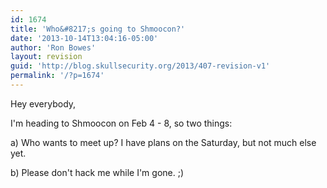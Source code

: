 ```yaml
---
id: 1674
title: 'Who&#8217;s going to Shmoocon?'
date: '2013-10-14T13:04:16-05:00'
author: 'Ron Bowes'
layout: revision
guid: 'http://blog.skullsecurity.org/2013/407-revision-v1'
permalink: '/?p=1674'
---
```


Hey everybody,

I'm heading to Shmoocon on Feb 4 - 8, so two things:

a) Who wants to meet up? I have plans on the Saturday, but not much else yet.

b) Please don't hack me while I'm gone. ;)